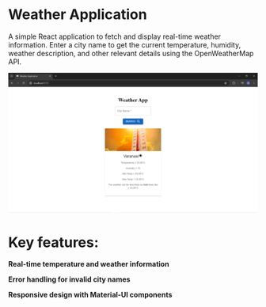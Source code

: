 # Weather Application 

A simple React application to fetch and display real-time weather information. Enter a city name to get the current temperature, humidity, weather description, and other relevant details using the OpenWeatherMap API.

![Weather_app SS](Weather_App.png)

# Key features:

**Real-time temperature and weather information**

**Error handling for invalid city names**

**Responsive design with Material-UI components**